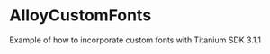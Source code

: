 AlloyCustomFonts
================

Example of how to incorporate custom fonts with Titanium SDK 3.1.1

